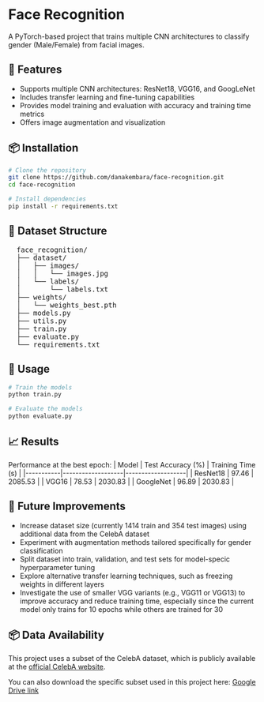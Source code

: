 # Face Recognition
A PyTorch-based project that trains multiple CNN architectures to classify gender (Male/Female) from facial images.

## 🧠 Features
* Supports multiple CNN architectures: ResNet18, VGG16, and GoogLeNet  
* Includes transfer learning and fine-tuning capabilities  
* Provides model training and evaluation with accuracy and training time metrics  
* Offers image augmentation and visualization

## 📦 Installation
```bash
# Clone the repository
git clone https://github.com/danakembara/face-recognition.git
cd face-recognition

# Install dependencies
pip install -r requirements.txt
```

## 📂 Dataset Structure
<pre>
  face_recognition/ 
  ├── dataset/ 
  │   ├── images/
  │   │   └── images.jpg
  │   └── labels/
  │       └── labels.txt
  ├── weights/
  │   └── weights_best.pth
  ├── models.py 
  ├── utils.py 
  ├── train.py 
  ├── evaluate.py 
  └── requirements.txt
</pre>

## 🏃 Usage
```bash
# Train the models
python train.py

# Evaluate the models
python evaluate.py
```

## 📈 Results
Performance at the best epoch:
| Model     | Test Accuracy (%) | Training Time (s) |
|-----------|-------------------|-------------------|
| ResNet18  | 97.46             | 2085.53           | 
| VGG16     | 78.53             | 2030.83           |
| GoogleNet | 96.89             | 2030.83           | 

## 🚀 Future Improvements
* Increase dataset size (currently 1414 train and 354 test images) using additional data from the CelebA dataset
* Experiment with augmentation methods tailored specifically for gender classification
* Split dataset into train, validation, and test sets for model-specic hyperparameter tuning
* Explore alternative transfer learning techniques, such as freezing weights in different layers
* Investigate the use of smaller VGG variants (e.g., VGG11 or VGG13) to improve accuracy and reduce training time, especially since the current model only trains for 10 epochs while others are trained for 30

## 📦 Data Availability
This project uses a subset of the CelebA dataset, which is publicly available at the [official CelebA website](https://mmlab.ie.cuhk.edu.hk/projects/CelebA.html).  

You can also download the specific subset used in this project here: [Google Drive link](https://drive.google.com/drive/folders/1Y-kRoMckL1pvxT2zFC_VC2yaD_v7Ph3k)
